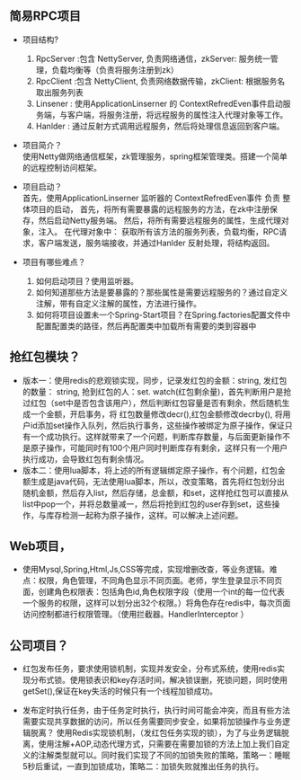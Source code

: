 ## 简易RPC项目
 * 项目结构?
    1. RpcServer :包含 NettyServer, 负责网络通信，zkServer: 服务统一管理，负载均衡等（负责将服务注册到zk）
    2. RpcClient :包含 NettyClient, 负责网络数据传输，zkClient: 根据服务名取出服务列表
    3. Linsener  : 使用ApplicationLinserner 的 ContextRefredEven事件启动服务端，与客户端，将服务注册，将远程服务的属性注入代理对象等工作。
    4. Hanlder   : 通过反射方式调用远程服务，然后将处理信息返回到客户端。
   
 * 项目简介？   
    使用Netty做网络通信框架，zk管理服务，spring框架管理类。搭建一个简单的远程控制访问框架。  
    
 * 项目启动？  
    首先，使用ApplicationLinserner 监听器的 ContextRefredEven事件 负责 整体项目的启动，
    首先，将所有需要暴露的远程服务的方法，在zk中注册保存，然后启动Netty服务端。
    然后，将所有需要远程服务的属性，生成代理对象，注入。
    在代理对象中：
      获取所有该方法的服务列表，负载均衡，RPC请求，客户端发送，服务端接收，并通过Hanlder 反射处理，将结构返回。  
  * 项目有哪些难点？  
    1. 如何启动项目？使用监听器。
    2. 如何知道那些方法是要暴露的？那些属性是需要远程服务的？通过自定义注解，带有自定义注解的属性，方法进行操作。
    3. 如何将项目设置未一个Spring-Start项目？在Spring.factories配置文件中配置配置类的路径，然后再配置类中加载所有需要的类到容器中
    
## 抢红包模块？
  * 版本一：使用redis的悲观锁实现，同步，记录发红包的金额：string, 发红包的数量： string, 抢到红包的人：set. watch(红包剩余量)，首先判断用户是抢过红包（set中是否包含该用户），然后判断红包容量是否有剩余，然后随机生成一个金额，开启事务，将 红包数量修改decr(),红包金额修改decrby(), 将用户id添加set操作入队列，然后执行事务，这些操作被绑定为原子操作，保证只有一个成功执行。这样就带来了一个问题，判断库存数量，与后面更新操作不是原子操作，可能同时有100个用户同时判断库存有剩余，这样只有一个用户执行成功，会导致红包有剩余情况。
  * 版本二：使用lua脚本，将上述的所有逻辑绑定原子操作，有个问题，红包金额生成是java代码，无法使用lua脚本，所以，改变策略，首先将红包划分出随机金额，然后存入list，然后存储，总金额，和set，这样抢红包可以直接从list中pop一个，并将总数量减一，然后将抢到红包的user存到set，这些操作，与库存检测一起称为原子操作，这样。可以解决上述问题。
  
## Web项目，
* 使用Mysql,Spring,Html,Js,CSS等完成，实现增删改查，等业务逻辑。难点：权限，角色管理，不同角色显示不同页面。老师，学生登录显示不同页面，创建角色权限表：包括角色id,角色权限字段（使用一个int的每一位代表一个服务的权限，这样可以划分出32个权限。）将角色存在redis中，每次页面访问控制都进行权限管理。（使用拦截器。HandlerInterceptor ）

## 公司项目？
* 红包发布任务，要求使用锁机制，实现并发安全，分布式系统，使用redis实现分布式锁。使用锁表识和key存活时间，解决锁误删，死锁问题，同时使用getSet(),保证在key失活的时候只有一个线程加锁成功。

* 发布定时执行任务，由于任务定时执行，执行时间可能会冲突，而且有些方法需要实现共享数据的访问，所以任务需要同步安全，如果将加锁操作与业务逻辑脱离？
使用Redis实现锁机制，（发红包任务实现的锁），为了与业务逻辑脱离，使用注解+AOP,动态代理方式，只需要在需要加锁的方法上加上我们自定义的注解类型就可以。同时我们实现了不同的加锁失败的策略，策略一：睡眠5秒后重试，一直到加锁成功，策略二：加锁失败就推出任务的执行。
  
 
